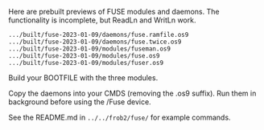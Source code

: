 Here are prebuilt previews of FUSE modules and daemons.
The functionality is incomplete, but ReadLn and WritLn work.

```
.../built/fuse-2023-01-09/daemons/fuse.ramfile.os9
.../built/fuse-2023-01-09/daemons/fuse.twice.os9
.../built/fuse-2023-01-09/modules/fuseman.os9
.../built/fuse-2023-01-09/modules/fuse.os9
.../built/fuse-2023-01-09/modules/fuser.os9
```

Build your BOOTFILE with the three modules.

Copy the daemons into your CMDS (removing the .os9 suffix).
Run them in background before using the /Fuse device.

See the README.md in `../../frob2/fuse/` for example commands.
